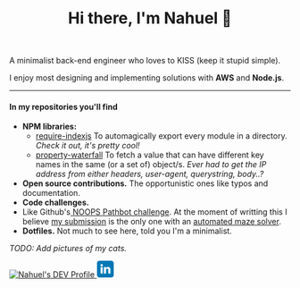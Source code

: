 <h1 align='center'>Hi there, I'm Nahuel 👋</h1><br>

A minimalist back-end engineer who loves to KISS (keep it stupid simple).

I enjoy most designing and implementing solutions with **AWS** and **Node.js**.



------------


#### In my repositories you'll find
- **NPM libraries:**
  - [require-indexjs](https://github.com/nahuef/require-indexjs "require-indexjs") To automagically export every module in a directory. *Check it out, it's pretty cool!*
  - [property-waterfall](https://github.com/nahuef/property-waterfall "property-waterfall") To fetch a value that can have different key names in the same (or a set of) object/s. *Ever had to get the IP address from either headers, user-agent, querystring, body..?*
- **Open source contributions.** The opportunistic ones like typos and documentation.
- **Code challenges.** 
 - Like Github's[ NOOPS Pathbot challenge](https://noopschallenge.com/challenges/pathbot " noop Pathbot challenge"). At the moment of writting this I believe [my submission](https://github.com/nahuef/pathbot "my submission") is the only one with an [automated maze solver](https://github.com/nahuef/pathbot/blob/master/solver.js "automated maze solver").
- **Dotfiles.** Not much to see here, told you I'm a minimalist.

*TODO: Add pictures of my cats.*

  
<a href="https://dev.to/nahuef">
  <img src="https://d2fltix0v2e0sb.cloudfront.net/dev-badge.svg" alt="Nahuel's DEV Profile" height="30" width="30">
</a>
<a href="https://www.linkedin.com/in/nahuelfumero/">
  <img alt="Nahuel's LinkedIn" src="https://raw.githubusercontent.com/edent/SuperTinyIcons/099dc12b59179d07d534069bc8551718f786d91a/images/svg/linkedin.svg" height="30" width="30">
</a>

